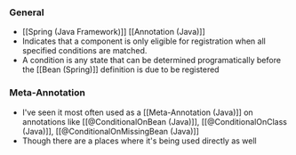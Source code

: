 ### General
- [[Spring (Java Framework)]] [[Annotation (Java)]]
- Indicates that a component is only eligible for registration when all specified conditions are matched.
- A condition is any state that can be determined programatically before the [[Bean (Spring)]] definition is due to be registered

### Meta-Annotation
- I've seen it most often used as a [[Meta-Annotation (Java)]] on annotations like [[@ConditionalOnBean (Java)]], [[@ConditionalOnClass (Java)]], [[@ConditionalOnMissingBean (Java)]]
- Though there are a places where it's being used directly as well